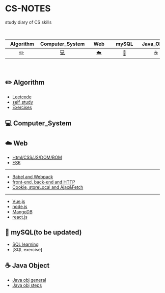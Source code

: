 # CS-NOTES
study diary of CS skills

<br>

|      &nbsp;&nbsp;Algorithm&nbsp;      |             Computer_System             | &nbsp;&nbsp;&nbsp;Web&nbsp;&nbsp;&nbsp; |     &nbsp;&nbsp;mySQL&nbsp;&nbsp;      |        &nbsp;Java_Object       | 
|:-------------------------------:|:---------------------------------------:|:---------------------------------------:|:--------------------------------:|:----------------------------------------:|
| [:pencil2:](#pencil2-Algorithm) | [:computer:](#computer-Computer_System) |          [:cloud:](#cloud-Web)          | [:floppy_disk:](#floppy_disk-mySQL) | [:coffee:](#coffee-Java_Object) |

<br>


## :pencil2:  Algorithm

- [Leetcode](https://github.com/TerryTxx/CS-Diary/blob/master/Algorithm/Leetcode.md)
- [self_study](https://github.com/TerryTxx/CS-Diary/blob/master/Algorithm/self_study.md)
- [Exercises](https://github.com/TerryTxx/CS-Diary/blob/master/Algorithm/Exercises.md)

## :computer: Computer_System

## :cloud: Web
- [Html/CSS/JS/DOM/BOM](https://github.com/TerryTxx/CS-Diary/blob/master/WebNote/html:css:js.md)
- [ES6](https://github.com/TerryTxx/CS-Diary/blob/master/WebNote/ES6.md)
----
- [Babel and Webpack](https://github.com/TerryTxx/CS-Diary/blob/master/WebNote/ES610.md)
- [front-end, back-end and HTTP](https://github.com/TerryTxx/CS-Diary/blob/master/WebNote/http.md)
- [Cookie, storeLocal and Ajax&Fetch](https://github.com/TerryTxx/CS-Diary/blob/master/WebNote/Ajax&Fetch.md)
---
- [Vue.js](https://github.com/TerryTxx/CS-Diary/blob/master/WebNote/Vue_js.md)
- [node.js](https://github.com/TerryTxx/CS-Diary/blob/master/WebNote/node_js.mda)
- [MangoDB](https://github.com/TerryTxx/CS-Diary/blob/master/WebNote/MangoDB.md)
- [react.js](https://github.com/TerryTxx/CS-Diary/blob/master/WebNote/react_js.md)

## :floppy_disk: mySQL(to be updated)

- [SQL learning](https://github.com/TerryTxx/CS-Diary/blob/master/mySQL/react_js.md)
- [SQL exercise]

## :coffee: Java Object

- [Java obj general](https://github.com/TerryTxx/CS-Diary/blob/master/Java-OBJ/object-general.md)
- [Java obj steps](https://github.com/TerryTxx/CS-Diary/blob/master/Java-OBJ/studyDiary.md)



